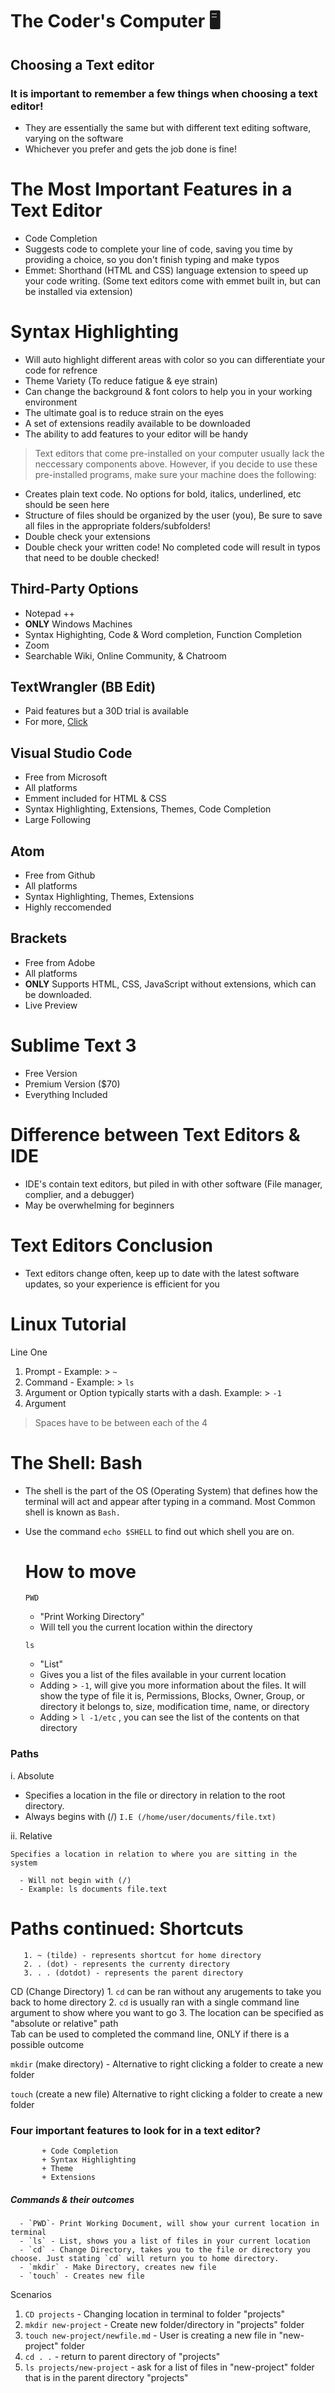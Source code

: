 # The Coder's Computer 🖥️

## Choosing a Text editor

### It is important to remember a few things when choosing a text editor!
- They are essentially the same but with different text editing software, varying on the software
- Whichever you prefer and gets the job done is fine!
  
# The Most Important Features in a Text Editor
- Code Completion
- Suggests code to complete your line of code, saving you time by providing a choice, so you don't finish typing and make typos
- Emmet: Shorthand (HTML and CSS) language extension to speed up your code writing. (Some text editors come with emmet built in, but can be installed via extension)
  
# Syntax Highlighting
* Will auto highlight different areas with color so you can differentiate your code for refrence  
* Theme Variety (To reduce fatigue & eye strain)
* Can change the background & font colors to help you in your working environment
*  The ultimate goal is to reduce strain on the eyes
* A set of extensions readily available to be downloaded
* The ability to add features to your editor will be handy
  
> Text editors that come pre-installed on your computer usually lack the neccessary components above. However, if you decide to use these pre-installed programs, make sure your machine does the following:
- Creates plain text code. No options for bold, italics, underlined, etc should be seen here
- Structure of files should be organized by the user (you), Be sure to save all files in the appropriate folders/subfolders!
- Double check your extensions
- Double check your written code! No completed code will result in typos that need to be double checked!
  
## Third-Party Options
* Notepad ++
* **ONLY** Windows Machines
* Syntax Highighting, Code & Word completion, Function Completion
* Zoom
* Searchable Wiki, Online Community, & Chatroom

## TextWrangler (BB Edit)
+ Paid features but a 30D trial is available
+ For more, [Click](https://www.barebones.com/products/textwrangler/)

## Visual Studio Code
+ Free from Microsoft
+ All platforms
+ Emment included for HTML & CSS
+ Syntax Highlighting, Extensions, Themes, Code Completion
+ Large Following

## Atom
- Free from Github
- All platforms
- Syntax Highlighting, Themes, Extensions
- Highly reccomended
  
## Brackets
 - Free from Adobe
 - All platforms
 - **ONLY** Supports HTML, CSS, JavaScript without extensions, which can be downloaded.
 - Live Preview


# Sublime Text 3
- Free Version
- Premium Version ($70)
- Everything Included


# Difference between Text Editors & IDE
- IDE's contain text editors, but piled in with other software (File manager, complier, and a debugger)
- May be overwhelming for beginners


# Text Editors Conclusion
- Text editors change often, keep up to date with the latest software updates, so your experience is efficient for you


# Linux Tutorial
Line One
1. Prompt - Example: > `~`
2. Command - Example: > `ls`
3. Argument or Option typically starts with a dash. Example: > `-1`
4. Argument
> Spaces have to be between each of the 4


# The Shell: Bash
- The shell is the part of the OS (Operating System) that defines how the terminal will act and appear after typing in a command. Most Common shell is known as `Bash.`
- Use the command `echo $SHELL` to find out which shell you are on.


  # How to move
   `PWD`
  - "Print Working Directory"
  - Will tell you the current location within the directory


  `ls`
  - "List"
  - Gives you a list of the files available in your current location
  - Adding > `-1`, will give you more information about the files. It will show the type of file it is, Permissions, Blocks, Owner, Group, or directory it belongs to, size, modification time, name, or directory
  - Adding > `l -1/etc` , you can see the list of the contents on that directory

 
### Paths
   
  i. Absolute
- Specifies a location in the file or directory in relation to the root directory.
- Always begins with (/) 
 `I.E (/home/user/documents/file.txt)`
      
 ii. Relative
 
    Specifies a location in relation to where you are sitting in the system
    
      - Will not begin with (/)
      - Example: ls documents file.text


# Paths continued: Shortcuts
       1. ~ (tilde) - represents shortcut for home directory
       2. . (dot) - represents the currenty directory
       3. . . (dotdot) - represents the parent directory

CD (Change Directory)
    1. `cd` can be ran without any arugements to take you back to home directory
    2. `cd` is usually ran with a single command line argument to show where you want to go
    3. The location can be specified as "absolute or relative" path    
    Tab can be used to completed the command line, ONLY if there is a possible outcome

  `mkdir` (make directory)
    - Alternative to right clicking a folder to create a new folder

  `touch` (create a new file)
   Alternative to right clicking a folder to create a new folder


### Four important features to look for in a text editor?
           + Code Completion
           + Syntax Highlighting
           + Theme
           + Extensions
             
##### Commands & their outcomes
      - `PWD`- Print Working Document, will show your current location in terminal
      - `ls` - List, shows you a list of files in your current location
      - `cd` - Change Directory, takes you to the file or directory you choose. Just stating `cd` will return you to home directory.
      - `mkdir` - Make Directory, creates new file
      - `touch` - Creates new file
      
Scenarios
 
 1. `CD projects` - Changing location in terminal to folder "projects"
 2. `mkdir new-project` - Create new folder/directory in "projects" folder
 3. `touch new-project/newfile.md` - User is creating a new file in "new-project" folder
 4. `cd . .` - return to parent directory of "projects"
 5. `ls projects/new-project` - ask for a list of files in "new-project" folder that is in the parent directory "projects"
     
      
         
    
  
